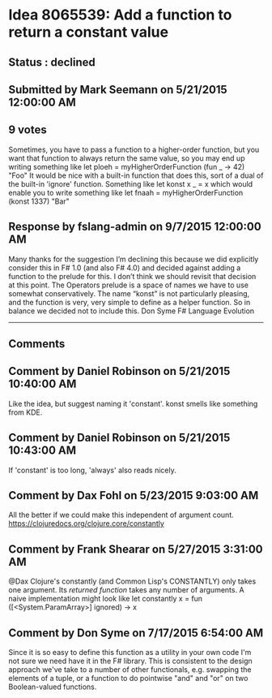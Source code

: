# Idea 8065539: Add a function to return a constant value #

## Status : declined

## Submitted by Mark Seemann on 5/21/2015 12:00:00 AM

## 9 votes

Sometimes, you have to pass a function to a higher-order function, but you want that function to always return the same value, so you may end up writing something like
let ploeh = myHigherOrderFunction (fun _ -> 42) "Foo"
It would be nice with a built-in function that does this, sort of a dual of the built-in 'ignore' function.
Something like
let konst x _ = x
which would enable you to write something like
let fnaah = myHigherOrderFunction (konst 1337) "Bar"



## Response by fslang-admin on 9/7/2015 12:00:00 AM

Many thanks for the suggestion
I’m declining this because we did explicitly consider this in F# 1.0 (and also F# 4.0) and decided against adding a function to the prelude for this. I don’t think we should revisit that decision at this point.
The Operators prelude is a space of names we have to use somewhat conservatively. The name “konst” is not particularly pleasing, and the function is very, very simple to define as a helper function. So in balance we decided not to include this.
Don Syme
F# Language Evolution

------------------------
## Comments


## Comment by Daniel Robinson on 5/21/2015 10:40:00 AM
Like the idea, but suggest naming it 'constant'. konst smells like something from KDE.


## Comment by Daniel Robinson on 5/21/2015 10:43:00 AM
If 'constant' is too long, 'always' also reads nicely.


## Comment by Dax Fohl on 5/23/2015 9:03:00 AM
All the better if we could make this independent of argument count. https://clojuredocs.org/clojure.core/constantly


## Comment by Frank Shearar on 5/27/2015 3:31:00 AM
@Dax Clojure's constantly (and Common Lisp's CONSTANTLY) only takes one argument. Its _returned function_ takes any number of arguments.
A naive implementation might look like
let constantly x = fun ([<System.ParamArray>] ignored) -> x


## Comment by Don Syme on 7/17/2015 6:54:00 AM
Since it is so easy to define this function as a utility in your own code I'm not sure we need have it in the F# library.
This is consistent to the design approach we've take to a number of other functionals, e.g. swapping the elements of a tuple, or a function to do pointwise "and" and "or" on two Boolean-valued functions.

